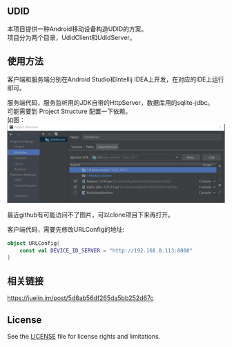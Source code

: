 ## UDID

本项目提供一种Android移动设备构造UDID的方案。<br/>
项目分为两个目录，UdidClient和UdidServer。

## 使用方法

客户端和服务端分别在Android Studio和Intellij IDEA上开发，在对应的IDE上运行即可。

服务端代码，服务监听用的JDK自带的HttpServer，数据库用的sqlite-jdbc。<br/>
可能需要到 Project Structure 配置一下依赖。<br/>
如图：<br/>
![image](server_config.png)

最近github有可能访问不了图片，可以clone项目下来再打开。


客户端代码，需要先修改URLConfig的地址:

```kotlin
object URLConfig{
    const val DEVICE_ID_SERVER = "http://192.168.0.113:8080"
}
```

## 相关链接
https://juejin.im/post/5d8ab56df265da5bb252d67c


## License
See the [LICENSE](LICENSE.md) file for license rights and limitations.
